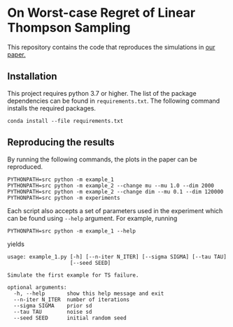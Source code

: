 # On Worst-case Regret of Linear Thompson Sampling
This repository contains the code that reproduces the simulations in [our paper.](https://arxiv.org/abs/2006.06790)

## Installation
This project requires python 3.7 or higher. The list of the package dependencies can be found in `requirements.txt`. The
following command installs the required packages.
```shell script
conda install --file requirements.txt
```
## Reproducing the results
By running the following commands, the plots in the paper can be reproduced.
```shell script
PYTHONPATH=src python -m example_1
PYTHONPATH=src python -m example_2 --change mu --mu 1.0 --dim 2000
PYTHONPATH=src python -m example_2 --change dim --mu 0.1 --dim 120000
PYTHONPATH=src python -m experiments
```
Each script also accepts a set of parameters used in the experiment which can be found using `--help` argument. For
example, running
```shell script
PYTHONPATH=src python -m example_1 --help
```
yields
```
usage: example_1.py [-h] [--n-iter N_ITER] [--sigma SIGMA] [--tau TAU]
                    [--seed SEED]

Simulate the first example for TS failure.

optional arguments:
  -h, --help       show this help message and exit
  --n-iter N_ITER  number of iterations
  --sigma SIGMA    prior sd
  --tau TAU        noise sd
  --seed SEED      initial random seed
```

